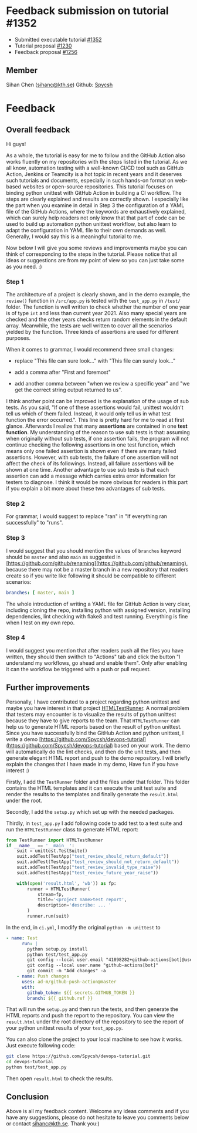 # Feedback submission on tutorial #1352

- Submitted executable tutorial [#1352](https://github.com/KTH/devops-course/pull/1352)
- Tutorial proposal [#1230](https://github.com/KTH/devops-course/pull/1230)
- Feedback proposal [#1256](https://github.com/KTH/devops-course/pull/1256)

 ## Member
 Sihan Chen (sihanc@kth.se)
 Github: [Spycsh](https://github.com/Spycsh)
 

 
# Feedback

## Overall feedback

Hi guys!

As a whole, the tutorial is easy for me to follow and the GitHub Action also works fluently on my repositories with the steps listed in the tutorial. As we all know, automation testing with a well-known CI/CD tool such as GitHub Action, Jenkins or Teamcity is a hot topic in recent years and it deserves such tutorials and documents, especially in such hands-on format on web-based websites or open-source repositories. This tutorial focuses on binding python unittest with GitHub Action in building a CI workflow. The steps are clearly explained and results are correctly shown. I especially like the part when you examine in detail in Step 3 the configuration of a YAML file of the GitHub Actions, where the keywords are exhaustively explained, which can surely help readers not only know that that part of code can be used to build up automation python unittest workflow, but also learn to adapt the configuration in YAML file to their own demands as well. Generally, I would say this is a meaningful tutorial to me.

Now below I will give you some reviews and improvements maybe you can think of corresponding to the steps in the tutorial. Please notice that all ideas or suggestions are from my point of view so you can just take some as you need. :)

### Step 1
The architecture of a project is clearly shown, and in the demo example, the `review()` function in `/src/app.py` is tested with the `test_app.py` in `/test/` folder. The function is well written to check whether the number of one year is of type `int` and less than current year 2021. Also many special years are checked and the other years checks return random elements in the default array. Meanwhile, the tests are well written to cover all the scenarios yielded by the function. Three kinds of assertions are used for different purposes. 

When it comes to grammar, I would recommend three small changes:

* replace "This file can sure look..." with "This file can surely look..."

* add a comma after "First and foremost"

* add another comma between "when we review a specific year" and "we get the correct string output returned to us".

I think another point can be improved is the explanation of the usage of sub tests. As you said, "If one of these assertions would fail, unittest wouldn’t tell us which of them failed. Instead, it would only tell us in what test function the error occurred.". This line is pretty hard for me to read at first glance. Afterwards I realize that many **assertions** are contained in one **test function**. My understanding of the reason to use sub tests is that: assuming when originally without sub tests, if one assertion fails, the program will not continue checking the following assertions in one test function, which means only one failed assertion is shown even if there are many failed assertions. However, with sub tests, the failure of one assertion will not affect the check of its followings. Instead, all failure assertions will be shown at one time. Another advantage to use sub tests is that each assertion can add a message which carries extra error information for testers to diagnose. I think it would be more obvious for readers in this part if you explain a bit more about these two advantages of sub tests.


### Step 2
For grammar, I would suggest to replace "ran" in "If everything ran successfully" to "runs".

### Step 3
I would suggest that you should mention the values of `branches` keyword should be `master` and also `main` as suggested in [https://github.com/github/renaming](https://github.com/github/renaming), because there may not be a master branch in a new repository that readers create so if you write like following it should be compatible to different scenarios:

```yml
branches: [ master, main ]
```

The whole introduction of writing a YAML file for GitHub Action is very clear, including cloning the repo, installing python with assigned version, installing dependencies, lint checking with flake8 and test running. Everything is fine when I test on my own repo.

### Step 4
I would suggest you mention that after readers push all the files you have written, they should then swithch to "Actions" tab and click the button "I understand my workflows, go ahead and enable them". Only after enabling it can the workflow be triggered with a push or pull request.

## Further improvements

Personally, I have contributed to a project regarding python unittest and maybe you have interest in that project [HTMLTestRunner](https://github.com/SeldomQA/HTMLTestRunner). A normal problem that testers may encounter is to visualize the results of python unittest because they have to give reports to the team. That `HTMLTestRunner` can help us to generate HTML reports based on the result of python unittest. Since you have successfully bind the GitHub Action and python unittest, I write a demo [https://github.com/Spycsh/devops-tutorial](https://github.com/Spycsh/devops-tutorial) based on your work. The demo will automatically do the lint checks, and then do the unit tests, and then generate elegant HTML report and push to the demo repository. I will briefly explain the changes that I have made in my demo, Have fun if you have interest :)

Firstly, I add the `TestRunner` folder and the files under that folder. This folder contains the HTML templates and it can execute the unit test suite and render the results to the templates and finally generate the `result.html` under the root. 

Secondly, I add the `setup.py` which set up with the needed packages.

Thirdly, in `test_app.py` I add following code to add test to a test suite and run the `HTMLTestRunner` class to generate HTML report:

```python
from TestRunner import HTMLTestRunner
if __name__ == '__main__':
    suit = unittest.TestSuite()
    suit.addTest(TestApp("test_review_should_return_default"))
    suit.addTest(TestApp("test_review_should_not_return_default"))
    suit.addTest(TestApp("test_review_invalid_type_raise"))
    suit.addTest(TestApp("test_review_future_year_raise"))

    with(open('result.html', 'wb')) as fp:
        runner = HTMLTestRunner(
            stream=fp,
            title='<project name>test report',
            description='describe: ... '
        )
        runner.run(suit)
```

In the end, in `ci.yml`, I modify the original `python -m unittest` to

```yml
- name: Test
      run: |
        python setup.py install
        python test/test_app.py
        git config --local user.email "41898282+github-actions[bot]@users.noreply.github.com"
        git config --local user.name "github-actions[bot]"
        git commit -m "Add changes" -a
    - name: Push changes
      uses: ad-m/github-push-action@master
      with:
        github_token: ${{ secrets.GITHUB_TOKEN }}
        branch: ${{ github.ref }}
```

That will run the `setup.py` and then run the tests, and then generate the HTML reports and push the report to the repository. You can view the `result.html` under the root directory of the repository to see the report of your python unittest results of your `test_app.py`.

You can also clone the project to your local machine to see how it works. Just execute following code:

```bash
git clone https://github.com/Spycsh/devops-tutorial.git
cd devops-tutorial
python test/test_app.py
```

Then open `result.html` to check the results.



## Conclusion
Above is all my feedback content. Welcome any ideas comments and if you have any suggestions, please do not hesitate to leave you comments below or contact [sihanc@kth.se](sihanc@kth.se). Thank you:)

